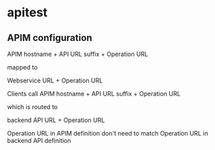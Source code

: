# apitest


## APIM configuration


APIM hostname +  API URL suffix + Operation URL

mapped to   

Webservice URL  + Operation URL




Clients call APIM hostname +  API URL suffix + Operation URL 

which is routed to 

backend API URL  + Operation URL


Operation URL in APIM definition don't need to match Operation URL in backend API definition

